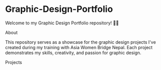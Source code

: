 # Graphic-Design-Portfolio
Welcome to my Graphic Design Portfolio repository! 🎨✨

About

This repository serves as a showcase for the graphic design projects I've created during my training with Asia Women Bridge Nepal. Each project demonstrates my skills, creativity, and passion for graphic design.

Projects

